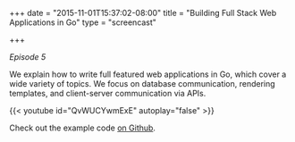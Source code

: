 +++
date = "2015-11-01T15:37:02-08:00"
title = "Building Full Stack Web Applications in Go"
type = "screencast"

+++

_Episode 5_

We explain how to write full featured web applications in Go, which cover a wide variety
of topics. We focus on database communication, rendering templates, and client-server
communication via APIs.
<!--more-->

{{< youtube id="QvWUCYwmExE" autoplay="false" >}}

Check out the example code [on Github](https://github.com/arschles/go-in-5-minutes/tree/master/episode5).
